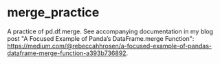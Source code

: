 # merge_practice
A practice of pd.df.merge. See accompanying documentation in my blog post "A Focused Example of Panda’s DataFrame.merge Function": https://medium.com/@rebeccahhrosen/a-focused-example-of-pandas-dataframe-merge-function-a393b736892.
